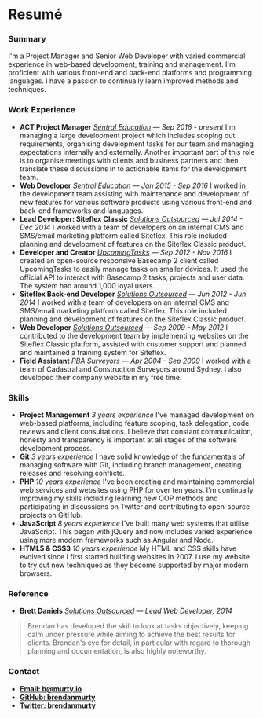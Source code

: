 # Resumé

<h3 class="nomargin">Summary</h3>

I'm a Project Manager and Senior Web Developer with varied commercial experience in web-based development, training and management. I'm proficient with various front-end and back-end platforms and programming languages. I have a passion to continually learn improved methods and techniques.

### Work Experience

- __ACT Project Manager__ *[Sentral Education](http://sentral.com.au) &mdash; Sep 2016 - present* I'm managing a large development project which includes scoping out requirements, organising development tasks for our team and managing expectations internally and externally. Another important part of this role is to organise meetings with clients and business partners and then translate these discussions in to actionable items for the development team.
- __Web Developer__ *[Sentral Education](http://sentral.com.au) &mdash; Jan 2015 - Sep 2016* I worked in the development team assisting with maintenance and development of new features for various software products using various front-end and back-end frameworks and languages.
- __Lead Developer: Siteflex Classic__ *[Solutions Outsourced](http://solutionsoutsourced.com.au) &mdash; Jul 2014 - Dec 2014* I worked with a team of developers on an internal CMS and SMS/email marketing platform called Siteflex. This role included planning and development of features on the Siteflex Classic product.
- __Developer and Creator__ *[UpcomingTasks](http://upcomingtasks.com) &mdash; Sep 2012 - Nov 2016* I created an open-source responsive Basecamp 2 client called UpcomingTasks to easily manage tasks on smaller devices. It used the official API to interact with Basecamp 2 tasks, projects and user data. The system had around 1,000 loyal users.
- __Siteflex Back-end Developer__ *[Solutions Outsourced](http://solutionsoutsourced.com.au) &mdash; Jun 2012 - Jun 2014* I worked with a team of developers on an internal CMS and SMS/email marketing platform called Siteflex. This role included planning and development of features on the Siteflex Classic product.
- __Web Developer__ *[Solutions Outsourced](http://solutionsoutsourced.com.au) &mdash; Sep 2009 - May 2012* I contributed to the development team by implementing websites on the Siteflex Classic platform, assisted with customer support and planned and maintained a training system for Siteflex.
- __Field Assistant__ *PBA Surveyors &mdash; Apr 2004 - Sep 2009* I worked with a team of Cadastral and Construction Surveyors around Sydney. I also developed their company website in my free time.

### Skills

- __Project Management__ *3 years experience* I've managed development on web-based platforms, including feature scoping, task delegation, code reviews and client consultations. I believe that constant communication, honesty and transparency is important at all stages of the software development process.
- __Git__ *3 years experience* I have solid knowledge of the fundamentals of managing software with Git, including branch management, creating releases and resolving conflicts.
- __PHP__ *10 years experience* I've been creating and maintaining commercial web services and websites using PHP for over ten years. I'm continually improving my skills including learning new OOP methods and participating in discussions on Twitter and contributing to open-source projects on GitHub.
- __JavaScript__ *8 years experience* I've built many web systems that utilise JavaScript. This began with jQuery and now includes varied experience using more modern frameworks such as Angular and Node.
- __HTML5 & CSS3__ *10 years experience* My HTML and CSS skills have evolved since I first started building websites in 2007. I use my website to try out new techniques as they become supported by major modern browsers.

### Reference

- __Brett Daniels__ *[Solutions Outsourced](http://solutionsoutsourced.com.au) &mdash; Lead Web Developer, 2014*

> Brendan has developed the skill to look at tasks objectively, keeping calm under pressure while aiming to achieve the best results for clients. Brendan's eye for detail, in particular with regard to thorough planning and documentation, is also highly noteworthy.

### Contact

- __[Email: b@murty.io](mailto:b@murty.io)__
- __[GitHub: brendanmurty](https://github.com/brendanmurty)__
- __[Twitter: brendanmurty](https://twitter.com/brendanmurty)__
